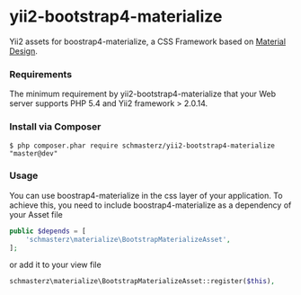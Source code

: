 # yii2-bootstrap4-materialize

Yii2 assets for boostrap4-materialize, a CSS Framework based on [Material Design](https://materializecss.com/).

### Requirements

The minimum requirement by yii2-bootstrap4-materialize that your Web server supports PHP 5.4 and Yii2 framework > 2.0.14.

### Install via Composer

```
$ php composer.phar require schmasterz/yii2-bootstrap4-materialize "master@dev"
```

### Usage


You can  use boostrap4-materialize in the css layer of your application. To achieve this, you need to include boostrap4-materialize as a dependency of your Asset file
```php
public $depends = [
    'schmasterz\materialize\BootstrapMaterializeAsset',
];
```
or add it to your view file
```php
schmasterz\materialize\BootstrapMaterializeAsset::register($this),
```


